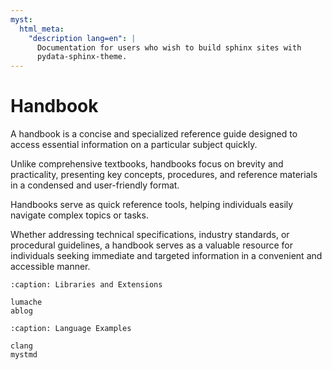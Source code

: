 ```yaml
---
myst:
  html_meta:
    "description lang=en": |
      Documentation for users who wish to build sphinx sites with
      pydata-sphinx-theme.
---
```


# Handbook

A handbook is a concise and specialized reference guide designed to access essential information on a particular subject quickly. 

Unlike comprehensive textbooks, handbooks focus on brevity and practicality, presenting key concepts, procedures, and reference materials in a condensed and user-friendly format.

Handbooks serve as quick reference tools, helping individuals easily navigate complex topics or tasks. 

Whether addressing technical specifications, industry standards, or procedural guidelines, a handbook serves as a valuable resource for individuals seeking immediate and targeted information in a convenient and accessible manner.

```{toctree}
:caption: Libraries and Extensions

lumache
ablog
```

```{toctree}
:caption: Language Examples 

clang
mystmd
```